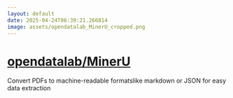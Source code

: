 ```yaml
---
layout: default
date: 2025-04-24T06:39:21.266814
image: assets/opendatalab_MinerU_cropped.png
---
```


# [opendatalab/MinerU](https://github.com/opendatalab/MinerU)

Convert PDFs to machine-readable formatslike markdown or JSON for easy data extraction
